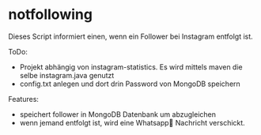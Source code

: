 # notfollowing

Dieses Script informiert einen, wenn ein Follower bei Instagram entfolgt ist.

ToDo:
- Projekt abhängig von instagram-statistics. Es wird mittels maven die selbe instagram.java genutzt
- config.txt anlegen und dort drin Password von MongoDB speichern

Features:

- speichert follower in MongoDB Datenbank um abzugleichen
- wenn jemand entfolgt ist, wird eine Whatsapp💬 Nachricht verschickt.
